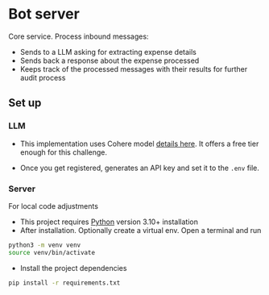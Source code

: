 # Bot server

Core service. Process inbound messages:
- Sends to a LLM asking for extracting expense details
- Sends back a response about the expense processed
- Keeps track of the processed messages with their results for further audit process 

## Set up

### LLM

- This implementation uses Cohere model [details here](https://dashboard.cohere.com/). It offers a free tier enough for this challenge.

- Once you get registered, generates an API key and set it to the `.env` file.

### Server
For local code adjustments

- This project requires [Python](https://www.python.org/downloads/) version 3.10+ installation
- After installation. Optionally create a virtual env. Open a terminal and run

```bash
python3 -m venv venv
source venv/bin/activate
```

- Install the project dependencies

```bash
pip install -r requirements.txt
```
